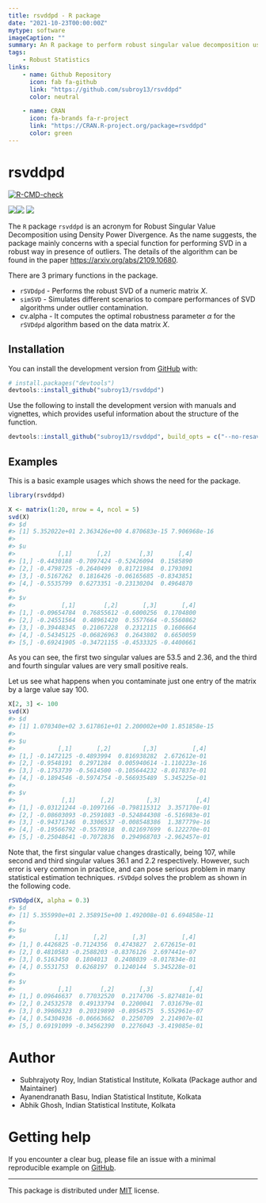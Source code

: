 ```yaml
---
title: rsvddpd - R package
date: "2021-10-23T00:00:00Z"
mytype: software
imageCaption: ""
summary: An R package to perform robust singular value decomposition using minimum density power divergence estimator
tags:
    - Robust Statistics
links:
    - name: Github Repository
      icon: fab fa-github
      link: "https://github.com/subroy13/rsvddpd"
      color: neutral

    - name: CRAN
      icon: fa-brands fa-r-project
      link: "https://CRAN.R-project.org/package=rsvddpd"
      color: green
---
```



# rsvddpd

<!-- badges: start -->

[![R-CMD-check](https://github.com/subroy13/rsvddpd/workflows/R-CMD-check/badge.svg)](https://github.com/subroy13/rsvddpd/actions) 

[![](https://cranlogs.r-pkg.org/badges/grand-total/rsvddpd)](https://cran.r-project.org/package=rsvddpd)[![](https://cranlogs.r-pkg.org/badges/rsvddpd)](https://cran.r-project.org/package=rsvddpd) [![](https://cranlogs.r-pkg.org/badges/last-day/rsvddpd)](https://cran.r-project.org/package=rsvddpd)

<!-- badges: end -->

The `R` package `rsvddpd` is an acronym for Robust Singular Value
Decomposition using Density Power Divergence. As the name suggests, the
package mainly concerns with a special function for performing SVD in a
robust way in presence of outliers. The details of the algorithm can be
found in the paper <https://arxiv.org/abs/2109.10680>.

There are 3 primary functions in the package.

-   `rSVDdpd` - Performs the robust SVD of a numeric matrix *X*.
-   `simSVD` - Simulates different scenarios to compare performances of
    SVD algorithms under outlier contamination.
-   cv.alpha - It computes the optimal robustness parameter *α* for the
    `rSVDdpd` algorithm based on the data matrix *X*.

## Installation

You can install the development version from
[GitHub](https://github.com/subroy13/rsvddpd) with:

``` r
# install.packages("devtools")
devtools::install_github("subroy13/rsvddpd")
```

Use the following to install the development version with manuals and
vignettes, which provides useful information about the structure of the
function.

``` r
devtools::install_github("subroy13/rsvddpd", build_opts = c("--no-resave-data"), build_manual = TRUE, build_vignettes = TRUE)
```

## Examples

This is a basic example usages which shows the need for the package.

``` r
library(rsvddpd)

X <- matrix(1:20, nrow = 4, ncol = 5)
svd(X)
#> $d
#> [1] 5.352022e+01 2.363426e+00 4.870683e-15 7.906968e-16
#> 
#> $u
#>            [,1]       [,2]        [,3]       [,4]
#> [1,] -0.4430188 -0.7097424 -0.52426094  0.1585890
#> [2,] -0.4798725 -0.2640499  0.81721984  0.1793091
#> [3,] -0.5167262  0.1816426 -0.06165685 -0.8343851
#> [4,] -0.5535799  0.6273351 -0.23130204  0.4964870
#> 
#> $v
#>             [,1]        [,2]       [,3]       [,4]
#> [1,] -0.09654784  0.76855612 -0.6000256  0.1704800
#> [2,] -0.24551564  0.48961420  0.5577664 -0.5560862
#> [3,] -0.39448345  0.21067228  0.2312115  0.1606664
#> [4,] -0.54345125 -0.06826963  0.2643802  0.6650059
#> [5,] -0.69241905 -0.34721155 -0.4533325 -0.4400661
```

As you can see, the first two singular values are 53.5 and 2.36, and the
third and fourth singular values are very small positive reals.

Let us see what happens when you contaminate just one entry of the
matrix by a large value say 100.

``` r
X[2, 3] <- 100
svd(X)
#> $d
#> [1] 1.070340e+02 3.617861e+01 2.200002e+00 1.851858e-15
#> 
#> $u
#>            [,1]       [,2]         [,3]          [,4]
#> [1,] -0.1472125 -0.4893994  0.816938282  2.672612e-01
#> [2,] -0.9548191  0.2971284  0.005940614 -1.110223e-16
#> [3,] -0.1753739 -0.5614500 -0.105644232 -8.017837e-01
#> [4,] -0.1894546 -0.5974754 -0.566935489  5.345225e-01
#> 
#> $v
#>             [,1]       [,2]         [,3]          [,4]
#> [1,] -0.03121244 -0.1097166 -0.798115312  3.357170e-01
#> [2,] -0.08603093 -0.2591083 -0.524844308 -6.516983e-01
#> [3,] -0.94371346  0.3306537 -0.008548386  1.387779e-16
#> [4,] -0.19566792 -0.5578918  0.021697699  6.122270e-01
#> [5,] -0.25048641 -0.7072836  0.294968703 -2.962457e-01
```

Note that, the first singular value changes drastically, being 107,
while second and third singular values 36.1 and 2.2 respectively.
However, such error is very common in practice, and can pose serious
problem in many statistical estimation techniques. `rSVDdpd` solves the
problem as shown in the following code.

``` r
rSVDdpd(X, alpha = 0.3)
#> $d
#> [1] 5.355990e+01 2.358915e+00 1.492008e-01 6.694858e-11
#> 
#> $u
#>           [,1]       [,2]       [,3]          [,4]
#> [1,] 0.4426825 -0.7124356  0.4743827  2.672615e-01
#> [2,] 0.4810583 -0.2588203 -0.8376126  2.697441e-07
#> [3,] 0.5163450  0.1804013  0.2408039 -8.017834e-01
#> [4,] 0.5531753  0.6268197  0.1240144  5.345228e-01
#> 
#> $v
#>            [,1]        [,2]       [,3]          [,4]
#> [1,] 0.09646637  0.77032520  0.2174706 -5.827481e-01
#> [2,] 0.24532578  0.49133794  0.2200041  7.031679e-01
#> [3,] 0.39606323  0.20319890 -0.8954575  5.552961e-07
#> [4,] 0.54304936 -0.06663662  0.2250709  2.214907e-01
#> [5,] 0.69191099 -0.34562390  0.2276043 -3.419085e-01
```

# Author

-   Subhrajyoty Roy, Indian Statistical Institute, Kolkata (Package
    author and Maintainer)
-   Ayanendranath Basu, Indian Statistical Institute, Kolkata
-   Abhik Ghosh, Indian Statistical Institute, Kolkata

# Getting help

If you encounter a clear bug, please file an issue with a minimal
reproducible example on
[GitHub](https://github.com/subroy13/rsvddpd/issues).

------------------------------------------------------------------------

This package is distributed under
[MIT](https://github.com/subroy13/rsvddpd/blob/master/LICENSE.md)
license.
